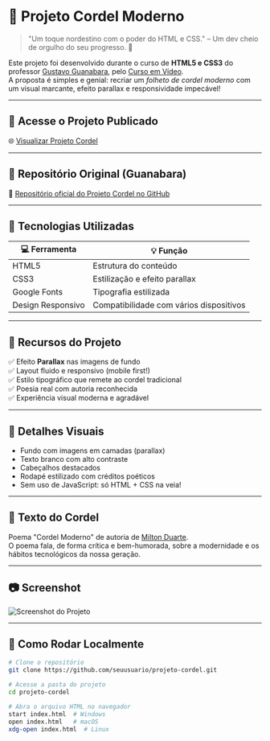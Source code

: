 # 📜 Projeto Cordel Moderno

> "Um toque nordestino com o poder do HTML e CSS." – Um dev cheio de orgulho do seu progresso. 🚀

Este projeto foi desenvolvido durante o curso de **HTML5 e CSS3** do professor [Gustavo Guanabara](https://github.com/gustavoguanabara), pelo [Curso em Vídeo](https://www.cursoemvideo.com/).  
A proposta é simples e genial: recriar um *folheto de cordel moderno* com um visual marcante, efeito parallax e responsividade impecável!

---

## 🔗 Acesse o Projeto Publicado

🌐 [Visualizar Projeto Cordel](https://wanderlywrs.github.io/projedo-cordel/)  

---

## 📂 Repositório Original (Guanabara)

🔗 [Repositório oficial do Projeto Cordel no GitHub](https://github.com/gustavoguanabara/projeto-cordel)

---

## 🧰 Tecnologias Utilizadas

| 💻 Ferramenta | 💡 Função |
|--------------|-----------|
| HTML5 | Estrutura do conteúdo |
| CSS3 | Estilização e efeito parallax |
| Google Fonts | Tipografia estilizada |
| Design Responsivo | Compatibilidade com vários dispositivos |

---

## 🌟 Recursos do Projeto

✅ Efeito **Parallax** nas imagens de fundo  
✅ Layout fluido e responsivo (mobile first!)  
✅ Estilo tipográfico que remete ao cordel tradicional  
✅ Poesia real com autoria reconhecida  
✅ Experiência visual moderna e agradável

---

## 🎨 Detalhes Visuais

- Fundo com imagens em camadas (parallax)
- Texto branco com alto contraste
- Cabeçalhos destacados
- Rodapé estilizado com créditos poéticos
- Sem uso de JavaScript: só HTML + CSS na veia!

---

## 📜 Texto do Cordel

Poema "Cordel Moderno" de autoria de [Milton Duarte](https://www.recantodasletras.com.br/poesias/3186743).  
O poema fala, de forma crítica e bem-humorada, sobre a modernidade e os hábitos tecnológicos da nossa geração.

---

## 📷 Screenshot

![Screenshot do Projeto](#)  


---

## 🚀 Como Rodar Localmente

```bash
# Clone o repositório
git clone https://github.com/seuusuario/projeto-cordel.git

# Acesse a pasta do projeto
cd projeto-cordel

# Abra o arquivo HTML no navegador
start index.html  # Windows
open index.html   # macOS
xdg-open index.html  # Linux
